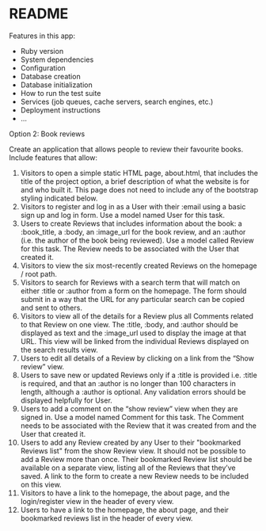 # README

Features in this app:
* Ruby version
* System dependencies
* Configuration
* Database creation
* Database initialization
* How to run the test suite
* Services (job queues, cache servers, search engines, etc.)
* Deployment instructions
* ...

Option 2: Book reviews

Create an application that allows people to review their favourite books. Include features that allow:

1. Visitors to open a simple static HTML page, about.html, that includes the title of the project option, a brief description of what the website is for and who built it. This page does not need to include any of the bootstrap styling indicated below.
2. Visitors to register and log in as a User with their :email using a basic sign up and log in form. Use a model named User for this task.
3. Users to create Reviews that includes information about the book: a :book_title, a  :body, an :image_url for the book review, and an :author (i.e. the author of the book being reviewed). Use a model called Review for this task. The Review needs to be associated with the User that created it.
4. Visitors to view the six most-recently created Reviews on the homepage / root path.
5. Visitors to search for Reviews with a search term that will match on either :title or :author from a form on the homepage. The form should submit in a way that the URL for any particular search can be copied and sent to others.
6. Visitors to view all of the details for a Review plus all Comments related to that Review on one view. The :title, :body, and :author should be displayed as text and the :image_url used to display the image at that URL. This view will be linked from the individual Reviews displayed on the search results view.
7. Users to edit all details of a Review by clicking on a link from the “Show review” view.
8. Users to save new or updated Reviews only if a :title is provided i.e. :title is required, and that an :author is no longer than 100 characters in length, although a :author is optional. Any validation errors should be displayed helpfully for User.
9. Users to add a comment on the “show review” view when they are signed in. Use a model named Comment for this task. The Comment needs to be associated with the Review that it was created from and the User that created it.
10. Users to add any Review created by any User to their "bookmarked Reviews list" from the show Review view. It should not be possible to add a Review more than once. Their bookmarked Review list should be available on a separate view, listing all of the Reviews that they’ve saved. A link to the form to create a new Review needs to be included on this view.
11. Visitors to have a link to the homepage, the about page, and the login/register view in the header of every view.
12. Users to have a link to the homepage, the about page, and their bookmarked reviews list in the header of every view.
